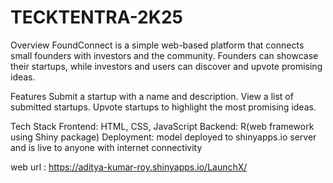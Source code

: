 # TECKTENTRA-2K25

Overview
FoundConnect is a simple web-based platform that connects small founders with investors and the community. Founders can showcase their startups, while investors and users can discover and upvote promising ideas.

Features
Submit a startup with a name and description.
View a list of submitted startups.
Upvote startups to highlight the most promising ideas.

Tech Stack
Frontend: HTML, CSS, JavaScript
Backend: R(web framework using Shiny package)
Deployment: model deployed to shinyapps.io server and is live to anyone with internet connectivity

web url : https://aditya-kumar-roy.shinyapps.io/LaunchX/


